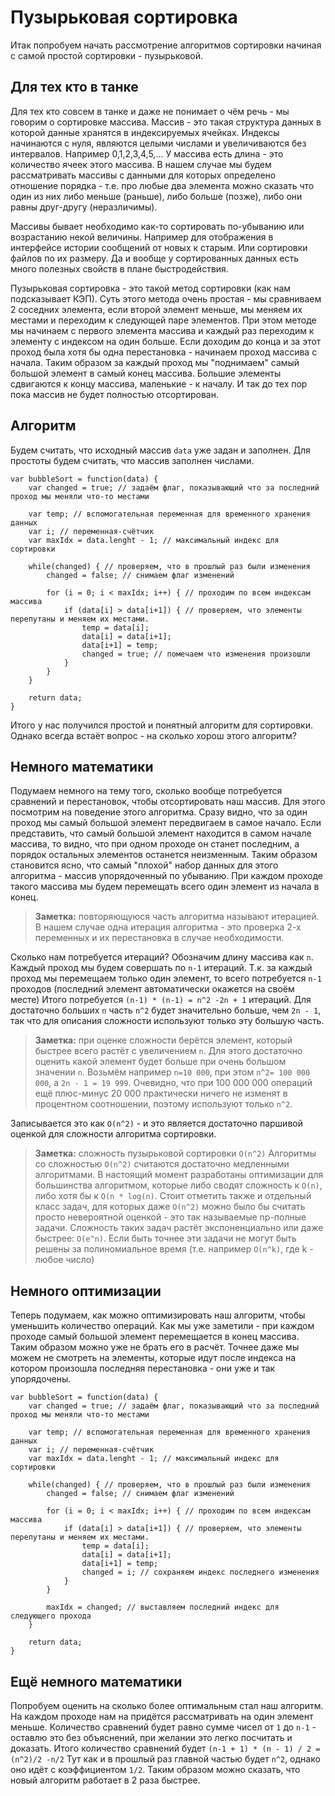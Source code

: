 # Пузырьковая сортировка

Итак попробуем начать рассмотрение алгоритмов сортировки начиная с самой простой сортировки - пузырьковой.

## Для тех кто в танке

Для тех кто совсем в танке и даже не понимает о чём речь - мы говорим о сортировке массива.
Массив - это такая структура данных в которой данные хранятся в индексируемых ячейках.
Индексы начинаются с нуля, являются целыми числами и увеличиваются без интервалов.
Например 0,1,2,3,4,5,... 
У массива есть длина - это количество ячеек этого массива.
В нашем случае мы будем рассматривать массивы с данными для которых определено отношение порядка - т.е. про любые два элемента можно сказать что один из них либо меньше (раньше), либо больше (позже), либо они равны друг-другу (неразличимы).

Массивы бывает необходимо как-то сортировать по-убыванию или возрастанию некой величины.
Например для отображения в интерфейсе истории сообщений от новых к старым.
Или сортировки файлов по их размеру.
Да и вообще у сортированных данных есть много полезных свойств в плане быстродействия.

Пузырьковая сортировка - это такой метод сортировки (как нам подсказывает КЭП).
Суть этого метода очень простая - мы сравниваем 2 соседних элемента, если второй элемент меньше, мы меняем их местами и переходим к следующей паре элементов.
При этом методе мы начинаем с первого элемента массива и каждый раз переходим к элементу с индексом на один больше.
Если доходим до конца и за этот проход была хотя бы одна перестановка - начинаем проход массива с начала. 
Таким образом за каждый проход мы "поднимаем" самый большой элемент в самый конец массива.
Большие элементы сдвигаются к концу массива, маленькие - к началу.
И так до тех пор пока массив не будет полностью отсортирован.

## Алгоритм

Будем считать, что исходный массив `data` уже задан и заполнен. 
Для простоты будем считать, что массив заполнен числами.

```(javascript)
var bubbleSort = function(data) { 
	var changed = true; // задаём флаг, показывающий что за последний проход мы меняли что-то местами
	
	var temp; // вспомогательная переменная для временного хранения данных
	var i; // переменная-счётчик
	var maxIdx = data.lenght - 1; // максимальный индекс для сортировки
	
	while(changed) { // проверяем, что в прошлый раз были изменения
		changed = false; // снимаем флаг изменений
		
		for (i = 0; i < maxIdx; i++) { // проходим по всем индексам массива
			if (data[i] > data[i+1]) { // проверяем, что элементы перепутаны и меняем их местами.
				temp = data[i];
				data[i] = data[i+1];
				data[i+1] = temp;
				changed = true; // помечаем что изменения произошли
			}
		}
	}
	
	return data;
}
```

Итого у нас получился простой и понятный алгоритм для сортировки.
Однако всегда встаёт вопрос - на сколько хорош этого алгоритм?

## Немного математики

Подумаем немного на тему того, сколько вообще потребуется сравнений и перестановок, чтобы отсортировать наш массив.
Для этого посмотрим на поведение этого алгоритма.
Сразу видно, что за один проход мы самый большой элемент передвигаем в самое начало.
Если представить, что самый большой элемент находится в самом начале массива, то видно, что при одном проходе он станет последним, а порядок остальных элементов останется неизменным.
Таким образом становится ясно, что самый "плохой" набор данных для этого алгоритма - массив упорядоченный по убыванию. 
При каждом проходе такого массива мы будем перемещать всего один элемент из начала в конец.

> **Заметка:** повторяющуюся часть алгоритма называют итерацией.
> В нашем случае одна итерация алгоритма - это проверка 2-х переменных и их перестановка в случае необходимости.

Сколько нам потребуется итераций?
Обозначим длину массива как `n`. 
Каждый проход мы будем совершать по `n-1` итераций.
Т.к. за каждый проход мы перемещаем только один элемент, то всего потребуется `n-1` проходов (последний элемент автоматически окажется на своём месте) 
Итого потребуется  `(n-1) * (n-1) = n^2 -2n + 1` итераций.
Для достаточно больших `n` часть `n^2` будет значительно больше, чем `2n - 1`, так что для описания сложности используют только эту большую часть.

> **Заметка:** при оценке сложности берётся элемент, который быстрее всего растёт с увеличением `n`.
>  Для этого достаточно оценить какой элемент будет больше при очень большом значении `n`.
>  Возьмём например `n=10 000`, при этом `n^2= 100 000 000`, а `2n - 1 = 19 999`.
>  Очевидно, что при 100 000 000 операций ещё плюс-минус 20 000 практически ничего не изменят в процентном соотношении, поэтому используют только `n^2`.

Записывается это как `O(n^2)` - и это является достаточно паршивой оценкой для сложности алгоритма сортировки. 

> **Заметка:** сложность пузырьковой сортировки `O(n^2)`
> Алгоритмы со сложностью `O(n^2)` считаются достаточно медленными алгоритмами.
> В настоящий момент разработаны оптимизации для большинства алгоритмом, которые либо сводят сложность к `O(n)`, либо хотя бы к `O(n * log(n)`.
> Стоит отметить также и отдельный класс задач, для которых даже `O(n^2)` можно было бы считать просто невероятной оценкой - это так называемые np-полные задачи.
> Сложность таких задач растёт экспоненциально или даже быстрее: `O(e^n)`.
> Если быть точнее эти задачи не могут быть решены за полиномиальное время (т.е. например `O(n^k)`, где k - любое число)

## Немного оптимизации

Теперь подумаем, как можно оптимизировать наш алгоритм, чтобы уменьшить количество операций.
Как мы уже заметили - при каждом проходе самый большой элемент перемещается в конец массива.
Таким образом можно уже не брать его в расчёт.
Точнее даже мы можем не смотреть на элементы, которые идут после индекса на котором произошла последняя перестановка - они уже и так упорядочены.

```(javascript)
var bubbleSort = function(data) { 
	var changed = true; // задаём флаг, показывающий что за последний проход мы меняли что-то местами
	
	var temp; // вспомогательная переменная для временного хранения данных
	var i; // переменная-счётчик
	var maxIdx = data.lenght - 1; // максимальный индекс для сортировки
	
	while(changed) { // проверяем, что в прошлый раз были изменения
		changed = false; // снимаем флаг изменений
		
		for (i = 0; i < maxIdx; i++) { // проходим по всем индексам массива
			if (data[i] > data[i+1]) { // проверяем, что элементы перепутаны и меняем их местами.
				temp = data[i];
				data[i] = data[i+1];
				data[i+1] = temp;
				changed = i; // сохраняем индекс последнего изменения
			}
		}
		
		maxIdx = changed; // выставляем последний индекс для следующего прохода
	}
	
	return data;
}
```

## Ещё немного математики

Попробуем оценить на сколько более оптимальным стал наш алгоритм.
На каждом проходе нам на придётся рассматривать на один элемент меньше.
Количество сравнений будет равно сумме чисел от `1` до `n-1` - оставлю это без объяснений, при желании это легко посчитать и доказать.
Итого количество сравнений будет `(n-1 + 1) * (n - 1) / 2 = (n^2)/2 -n/2`
Тут как и в прошлый раз главной частью будет `n^2`, однако оно идёт с коэффициентом `1/2`.
Таким образом можно сказать, что новый алгоритм работает в 2 раза быстрее.